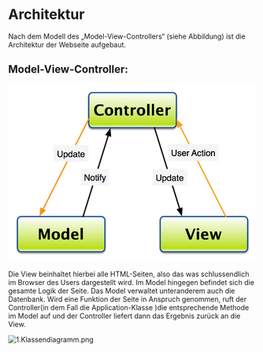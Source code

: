# Architektur

Nach dem Modell des „Model-View-Controllers“ (siehe Abbildung) ist die Architektur der Webseite aufgebaut.

## Model-View-Controller:

![1.Model.png](/Docu/mvc-diagram1.png)

Die View beinhaltet hierbei alle HTML-Seiten, also das was schlussendlich im Browser des Users dargestellt wird. Im Model hingegen befindet sich die gesamte Logik der Seite. Das Model verwaltet unteranderem auch die Datenbank. Wird eine Funktion der Seite in Anspruch genommen, ruft der Controller(in dem Fall die Application-Klasse )die entsprechende Methode im Model auf und der Controller liefert dann das Ergebnis zurück an die View.

![1.Klassendiagramm.png](Kontakt)
